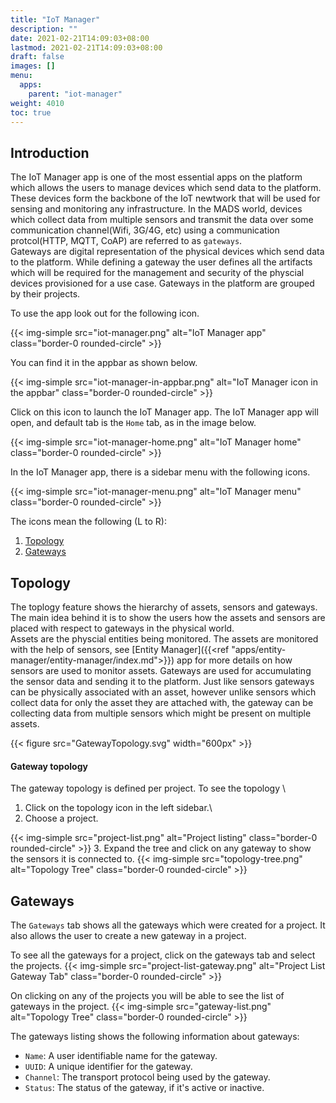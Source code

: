 ```yaml
---
title: "IoT Manager"
description: ""
date: 2021-02-21T14:09:03+08:00
lastmod: 2021-02-21T14:09:03+08:00
draft: false
images: []
menu:
  apps:
    parent: "iot-manager"
weight: 4010
toc: true
---
```


## Introduction
The IoT Manager app is one of the most essential apps on the platform which allows
the users to manage devices which send data to the platform. These devices form the 
backbone of the IoT newtwork that will be used for sensing and monitoring any 
infrastructure. In the MADS world, devices which collect data from multiple sensors 
and transmit the data over some communication channel(Wifi, 3G/4G, etc) using a 
communication protcol(HTTP, MQTT, CoAP) are referred to as `gateways`. \
Gateways are digital representation of the physical devices which send data to the
platform. While defining a gateway the user defines all the artifacts which will 
be required for the management and security of the physcial devices provisioned 
for a use case. Gateways in the platform are grouped by their projects.

To use the app look out for the following icon.

{{< img-simple src="iot-manager.png" alt="IoT Manager app" class="border-0 rounded-circle" >}}

You can find it in the appbar as shown below.

{{< img-simple src="iot-manager-in-appbar.png" alt="IoT Manager icon in the appbar" class="border-0 rounded-circle" >}}

Click on this icon to launch the IoT Manager app. The IoT Manager app will open, and default tab is the `Home` tab, as in the image below.

{{< img-simple src="iot-manager-home.png" alt="IoT Manager home" class="border-0 rounded-circle" >}}

In the IoT Manager app, there is a sidebar menu with the following icons.

{{< img-simple src="iot-manager-menu.png" alt="IoT Manager menu" class="border-0 rounded-circle" >}}

The icons mean the following (L to R):

1. [Topology](#topology)
2. [Gateways](#gateways)

## Topology
The toplogy feature shows the hierarchy of assets, sensors and gateways. The main idea
behind it is to show the users how the assets and sensors are placed with respect to gateways
in the physical world. \
Assets are the physcial entities being monitored. The assets are monitored with 
the help of sensors, see [Entity Manager]({{<ref "apps/entity-manager/entity-manager/index.md">}}) 
app for more details on how sensors are used to monitor assets. Gateways are used 
for accumulating the sensor data and sending it to the platform. Just like sensors
gateways can be physically associated with an asset, however unlike sensors which 
collect data for only the asset they are attached with, the gateway can be collecting 
data from multiple sensors which might be present on multiple assets.

{{< figure src="GatewayTopology.svg" width="600px" >}}
#### Gateway topology
The gateway topology is defined per project. To see the topology \
1. Click on the topology icon in the left sidebar.\
2. Choose a project.

{{< img-simple src="project-list.png" alt="Project listing" class="border-0 rounded-circle" >}}
3. Expand the tree and click on any gateway to show the sensors it is connected to.
{{< img-simple src="topology-tree.png" alt="Topology Tree" class="border-0 rounded-circle" >}}

## Gateways
The `Gateways` tab shows all the gateways which were created for a project. It also
allows the user to create a new gateway in a project.

To see all the gateways for a project, click on the gateways tab and select the
projects.
{{< img-simple src="project-list-gateway.png" alt="Project List Gateway Tab" class="border-0 rounded-circle" >}}

On clicking on any of the projects you will be able to see the list of gateways in
the project. 
{{< img-simple src="gateway-list.png" alt="Topology Tree" class="border-0 rounded-circle" >}}

The gateways listing shows the following information about gateways:

  - `Name`: A user identifiable name for the gateway. 
  - `UUID`: A unique identifier for the gateway. 
  - `Channel`: The transport protocol being used by the gateway. 
  - `Status`: The status of the gateway, if it's active or inactive. 
